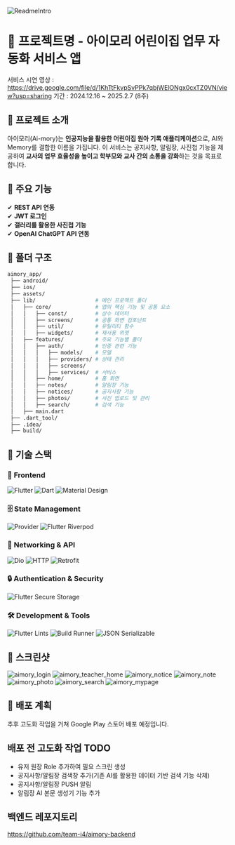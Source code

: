 
![ReadmeIntro](https://github.com/user-attachments/assets/3960d9f0-f0db-454e-862e-dd9ebf0242cc)
# 📱 프로젝트명 - 아이모리 어린이집 업무 자동화 서비스 앱
서비스 시연 영상 : https://drive.google.com/file/d/1KhTtFkvpSvPPk7qbjWElONgx0cxTZ0VN/view?usp=sharing
기간 : 2024.12.16 ~ 2025.2.7 (8주)
   

## 📌 프로젝트 소개
아이모리(Ai-mory)는 **인공지능을 활용한 어린이집 원아 기록 애플리케이션**으로, 
AI와 Memory를 결합한 이름을 가집니다. 
이 서비스는 공지사항, 알림장, 사진첩 기능을 제공하여 
**교사의 업무 효율성을 높이고 학부모와 교사 간의 소통을 강화**하는 것을 목표로 합니다.




## 🎯 주요 기능
✔ **REST API 연동**   
✔ **JWT 로그인**   
✔ **갤러리를 활용한 사진첩 기능**  
✔ **OpenAI ChatGPT API 연동**  




## 📂 폴더 구조
```bash
aimory_app/
 ├── android/               
 ├── ios/                   
 ├── assets/                
 ├── lib/                   # 메인 프로젝트 폴더
 │   ├── core/              # 앱의 핵심 기능 및 공통 요소
 │   │   ├── const/         # 상수 데이터
 │   │   ├── screens/       # 공통 화면 컴포넌트
 │   │   ├── util/          # 유틸리티 함수
 │   │   ├── widgets/       # 재사용 위젯
 │   ├── features/          # 주요 기능별 폴더
 │   │   ├── auth/          # 인증 관련 기능
 │   │   │   ├── models/    # 모델
 │   │   │   ├── providers/ # 상태 관리
 │   │   │   ├── screens/   
 │   │   │   ├── services/  # 서비스
 │   │   ├── home/          # 홈 화면
 │   │   ├── notes/         # 알림장 기능
 │   │   ├── notices/       # 공지사항 기능
 │   │   ├── photos/        # 사진 업로드 및 관리
 │   │   ├── search/        # 검색 기능
 │   ├── main.dart          
 ├── .dart_tool/            
 ├── .idea/                 
 ├── build/
 ```

 ## 🔧 기술 스택
### 📱 **Frontend**
![Flutter](https://img.shields.io/badge/Flutter-02569B?style=for-the-badge&logo=flutter&logoColor=white)
![Dart](https://img.shields.io/badge/Dart-0175C2?style=for-the-badge&logo=dart&logoColor=white)
![Material Design](https://img.shields.io/badge/Material%20Design-757575?style=for-the-badge&logo=materialdesign&logoColor=white)

### 🗄️ **State Management**
![Provider](https://img.shields.io/badge/Provider-2196F3?style=for-the-badge&logo=dart&logoColor=white)
![Flutter Riverpod](https://img.shields.io/badge/Riverpod-0055AA?style=for-the-badge&logo=dart&logoColor=white)

### 🔗 **Networking & API**
![Dio](https://img.shields.io/badge/Dio-FFCD00?style=for-the-badge&logo=dart&logoColor=white)
![HTTP](https://img.shields.io/badge/HTTP-008080?style=for-the-badge&logo=http&logoColor=white)
![Retrofit](https://img.shields.io/badge/Retrofit-9C27B0?style=for-the-badge&logo=dart&logoColor=white)

### 🔒 **Authentication & Security**
![Flutter Secure Storage](https://img.shields.io/badge/Secure%20Storage-4CAF50?style=for-the-badge&logo=flutter&logoColor=white)

### 🛠 **Development & Tools**
![Flutter Lints](https://img.shields.io/badge/Flutter%20Lints-FF4081?style=for-the-badge&logo=lint&logoColor=white)
![Build Runner](https://img.shields.io/badge/Build%20Runner-673AB7?style=for-the-badge&logo=codeigniter&logoColor=white)
![JSON Serializable](https://img.shields.io/badge/JSON%20Serializable-3DDC84?style=for-the-badge&logo=json&logoColor=white)

## 📸 스크린샷

![aimory_login](https://github.com/user-attachments/assets/33a0415f-d434-4b87-ba70-a73fce94c883)
![aimory_teacher_home](https://github.com/user-attachments/assets/0c1383ab-9fb2-4578-bcbb-971fca0ed2b4)
![aimory_notice](https://github.com/user-attachments/assets/bcf0b2bd-4de6-451e-a662-e16b7cdd1564)
![aimory_note](https://github.com/user-attachments/assets/2e0bf8f5-cb4b-45e0-b9cd-a26bd1de22a3)
![aimory_photo](https://github.com/user-attachments/assets/03d699c7-83d2-45d2-a34b-8213a593a121)
![aimory_search](https://github.com/user-attachments/assets/6eb5dcce-11c4-423b-ab2f-29e72e27e53e)
![aimory_mypage](https://github.com/user-attachments/assets/22771f60-6ebb-4948-b337-49030f5b6608)

## 📜 배포 계획
추후 고도화 작업을 거쳐 Google Play 스토어 배포 예정입니다.

## 배포 전 고도화 작업 TODO
- 유저 원장 Role 추가하여 필요 스크린 생성
- 공지사항/알림장 검색창 추가(기존 AI를 활용한 데이터 기반 검색 기능 삭제)
- 공지사항/알림장 PUSH 알림
- 알림장 AI 본문 생성기 기능 추가


## 백엔드 레포지토리
https://github.com/team-i4/aimory-backend


